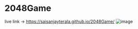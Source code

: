 # 2048Game
live link ->  https://saisanjayterala.github.io/2048Game/
![image](https://github.com/user-attachments/assets/01232684-7f9e-41f7-a0e0-8792e0101254)
